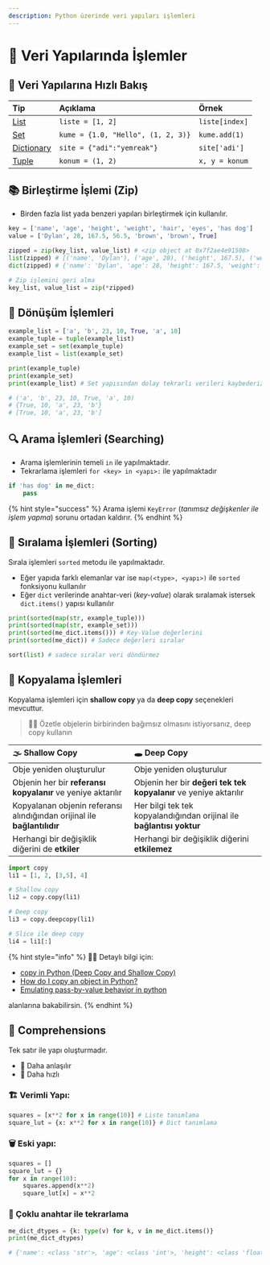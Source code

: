 ```yaml
---
description: Python üzerinde veri yapıları işlemleri
---
```


# 🚧 Veri Yapılarında İşlemler

## 👀  Veri Yapılarına Hızlı Bakış

| Tip | Açıklama | Örnek |
| :--- | :--- | :--- |
| ​[List](https://www.programiz.com/python-programming/list)​ | `liste = [1, 2]` | `liste[index]` |
| ​[Set](https://www.programiz.com/python-programming/set)​ | `kume = {1.0, "Hello", (1, 2, 3)}` | `kume.add(1)` |
| ​[Dictionary](https://www.programiz.com/python-programming/dictionary)​ | `site = {"adi":"yemreak"}` | `site['adi']` |
| ​[Tuple](https://www.programiz.com/python-programming/tuple)​ | `konum = (1, 2)` | `x, y = konum` |

## 📚 Birleştirme İşlemi \(Zip\)

* Birden fazla list yada benzeri yapıları birleştirmek için kullanılır.

```python
key = ['name', 'age', 'height', 'weight', 'hair', 'eyes', 'has dog']
value = ['Dylan', 28, 167.5, 56.5, 'brown', 'brown', True]

zipped = zip(key_list, value_list) # <zip object at 0x7f2ae4e91508>
list(zipped) # [('name', 'Dylan'), ('age', 28), ('height', 167.5), ('weight', 56.5), ('hair', 'brown'), ('eyes', 'brown'), ('has dog', True)]
dict(zipped) # {'name': 'Dylan', 'age': 28, 'height': 167.5, 'weight': 56.5, 'hair': 'brown', 'eyes': 'brown', 'has dog': True}

# Zip işlemini geri alma
key_list, value_list = zip(*zipped)
```

## 💱 Dönüşüm İşlemleri

```python
example_list = ['a', 'b', 23, 10, True, 'a', 10]
example_tuple = tuple(example_list)
example_set = set(example_tuple)
example_list = list(example_set)

print(example_tuple)
print(example_set)
print(example_list) # Set yapısından dolay tekrarlı verileri kaybederiz

# ('a', 'b', 23, 10, True, 'a', 10)
# {True, 10, 'a', 23, 'b'}
# [True, 10, 'a', 23, 'b']
```

## 🔍 Arama İşlemleri \(Searching\)

* Arama işlemlerinin temeli `in` ile yapılmaktadır.
* Tekrarlama işlemleri `for <key> in <yapı>:` ile yapılmaktadır

```python
if 'has dog' in me_dict:
    pass
```

{% hint style="success" %}
Arama işlemi `KeyError` \(_tanımsız değişkenler ile işlem yapma_\) sorunu ortadan kaldırır.
{% endhint %}

## 🥾 Sıralama İşlemleri \(Sorting\)

Sırala işlemleri `sorted` metodu ile yapılmaktadır.

* Eğer yapıda farklı elemanlar var ise `map(<type>, <yapı>)` ile `sorted` fonksiyonu kullanılır
* Eğer `dict` verilerinde anahtar-veri \(_key-value_\) olarak sıralamak istersek `dict.items()` yapısı kullanılır

```python
print(sorted(map(str, example_tuple)))
print(sorted(map(str, example_set)))
print(sorted(me_dict.items())) # Key-Value değerlerini
print(sorted(me_dict)) # Sadece değerleri sıralar

sort(list) # sadece sıralar veri döndürmez
```

## 👬 Kopyalama İşlemleri

Kopyalama işlemleri için **shallow copy** ya da **deep copy** seçenekleri mevcuttur.

> 💁‍♂️ Özetle objelerin birbirinden bağımsız olmasını istiyorsanız, deep copy kullanın

| 🌫️ Shallow Copy | 🕳 Deep Copy |
| :--- | :--- |
| Obje yeniden oluşturulur | Obje yeniden oluşturulur |
| Objenin her bir **referansı kopyalanır** ve yeniye aktarılır | Objenin her bir **değeri tek tek kopyalanır** ve yeniye aktarılır |
| Kopyalanan objenin referansı alındığından orijinal ile **bağlantılıdır** | Her bilgi tek tek kopyalandığından orijinal ile **bağlantısı yoktur** |
| Herhangi bir değişiklik diğerini de **etkiler** | Herhangi bir değişiklik diğerini **etkilemez** |

```python
import copy
li1 = [1, 2, [3,5], 4]

# Shallow copy
li2 = copy.copy(li1)

# Deep copy
li3 = copy.deepcopy(li1)

# Slice ile deep copy
li4 = li1[:]
```

{% hint style="info" %}
‍🧙‍♂ Detaylı bilgi için:

*  [copy in Python \(Deep Copy and Shallow Copy\)](https://www.geeksforgeeks.org/copy-python-deep-copy-shallow-copy/) 
* [How do I copy an object in Python?](http://effbot.org/pyfaq/how-do-i-copy-an-object-in-python.htm)
* [Emulating pass-by-value behavior in python](https://stackoverflow.com/a/9762918/9770490)

alanlarına bakabilirsin.
{% endhint %}

## 🤸‍ Comprehensions

Tek satır ile yapı oluşturmadır.

* 🤯 Daha anlaşılır
* 💨 Daha hızlı

### **🏗️ Verimli Yapı:**

```python
squares = [x**2 for x in range(10)] # Liste tanımlama
square_lut = {x: x**2 for x in range(10)} # Dict tanımlama
```

### **🗑️ Eski yapı:**

```python
squares = []
square_lut = {}
for x in range(10):
    squares.append(x**2)
    square_lut[x] = x**2
```

### **💫 Çoklu anahtar ile tekrarlama**

```python
me_dict_dtypes = {k: type(v) for k, v in me_dict.items()}
print(me_dict_dtypes)

# {'name': <class 'str'>, 'age': <class 'int'>, 'height': <class 'float'>, 'weight': <class 'float'>, 'hair': <class 'str'>, 'eyes': <class 'str'>, 'has dog': <class 'bool'>, 'favorite color': <class 'str'>, 'nieces/nephews': <class 'int'>}
```

